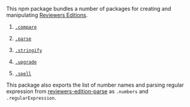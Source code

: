 This npm package bundles a number of packages for creating and
manipulating [Reviewers Editions][parse].

[reved]: https://npmjs.com/packages/reviewers-edition-parse

1. [`.compare`](https://www.npmjs.com/packages/reviewers-edition-compare)

2. [`.parse`][parse]

3. [`.stringify`](https://www.npmjs.com/packages/reviewers-edition-stringify)

4. [`.upgrade`](https://www.npmjs.com/packages/reviewers-edition-upgrade)

4. [`.spell`](https://www.npmjs.com/packages/reviewers-edition-spell)

This package also exports the list of number names and parsing regular
expression from [reviewers-edition-parse][parse] as `.numbers` and
`.regularExpression`.

[parse]: https://www.npmjs.com/packages/reviewers-edition-parse

